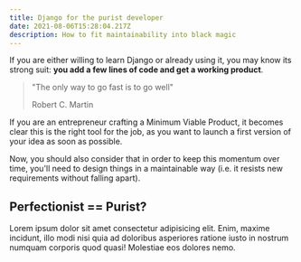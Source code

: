 ```yaml
---
title: Django for the purist developer
date: 2021-08-06T15:28:04.217Z
description: How to fit maintainability into black magic
---
```


If you are either willing to learn Django or already using it, you may know its strong suit: **you add a few lines of code and get a working product**.

> "The only way to go fast is to go well"
>
> Robert C. Martin

If you are an entrepreneur crafting a Minimum Viable Product, it becomes clear this is the right tool for the job, as you want to launch a first version of your idea as soon as possible.

Now, you should also consider that in order to keep this momentum over time, you'll need to design things in a maintainable way (i.e. it resists new requirements without falling apart).

## Perfectionist == Purist?

Lorem ipsum dolor sit amet consectetur adipisicing elit. Enim, maxime incidunt, illo modi nisi quia ad doloribus asperiores ratione iusto in nostrum numquam corporis quod quasi! Molestiae eos dolores nemo.
